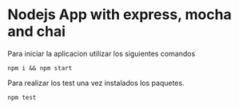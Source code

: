 # Nodejs App with express, mocha and chai
Para iniciar la aplicacion utilizar los siguientes comandos

```shell
npm i && npm start
```

Para realizar los test una vez instalados los paquetes.

```shell
npm test
```
